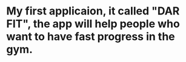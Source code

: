 # My first applicaion, it called "DAR FIT", the app will help people who want to have fast progress in the gym.
